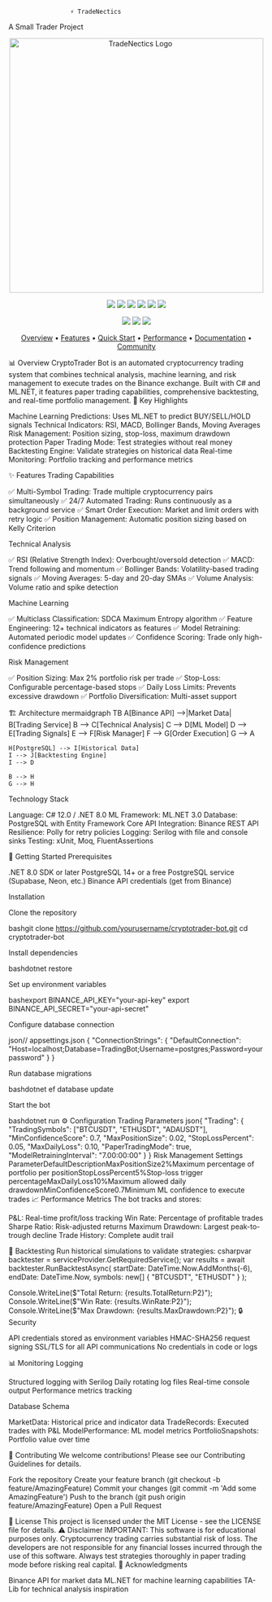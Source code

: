                      ⚡ TradeNectics
A Small Trader Project
<p align="center">
  <img src="https://raw.githubusercontent.com/yourusername/tradenectics/main/assets/tradenectics-logo.svg" alt="TradeNectics Logo" width="500"/>
</p>
<p align="center">
  <img src="https://img.shields.io/badge/Version-1.0.0-brightgreen?style=for-the-badge" />
  <img src="https://img.shields.io/badge/C%23-12.0-blue?style=for-the-badge&logo=csharp" />
  <img src="https://img.shields.io/badge/.NET-8.0-purple?style=for-the-badge&logo=dotnet" />
  <img src="https://img.shields.io/badge/ML.NET-3.0-orange?style=for-the-badge" />
  <img src="https://img.shields.io/badge/PostgreSQL-16-316192?style=for-the-badge&logo=postgresql" />
  <img src="https://img.shields.io/badge/License-MIT-green?style=for-the-badge" />
</p>
<p align="center">
  <img src="https://img.shields.io/github/stars/yourusername/tradenectics?style=social" />
  <img src="https://img.shields.io/github/forks/yourusername/tradenectics?style=social" />
  <img src="https://img.shields.io/github/watchers/yourusername/tradenectics?style=social" />
</p>
<div align="center">
</div>
<p align="center">
  <a href="#overview">Overview</a> •
  <a href="#features">Features</a> •
  <a href="#quick-start">Quick Start</a> •
  <a href="#performance">Performance</a> •
  <a href="#docs">Documentation</a> •
  <a href="#community">Community</a>
</p>


📊 Overview
CryptoTrader Bot is an automated cryptocurrency trading system that combines technical analysis, machine learning, and risk management to execute trades on the Binance exchange. Built with C# and ML.NET, it features paper trading capabilities, comprehensive backtesting, and real-time portfolio management.
🎯 Key Highlights

Machine Learning Predictions: Uses ML.NET to predict BUY/SELL/HOLD signals
Technical Indicators: RSI, MACD, Bollinger Bands, Moving Averages
Risk Management: Position sizing, stop-loss, maximum drawdown protection
Paper Trading Mode: Test strategies without real money
Backtesting Engine: Validate strategies on historical data
Real-time Monitoring: Portfolio tracking and performance metrics

✨ Features
Trading Capabilities

✅ Multi-Symbol Trading: Trade multiple cryptocurrency pairs simultaneously
✅ 24/7 Automated Trading: Runs continuously as a background service
✅ Smart Order Execution: Market and limit orders with retry logic
✅ Position Management: Automatic position sizing based on Kelly Criterion

Technical Analysis

✅ RSI (Relative Strength Index): Overbought/oversold detection
✅ MACD: Trend following and momentum
✅ Bollinger Bands: Volatility-based trading signals
✅ Moving Averages: 5-day and 20-day SMAs
✅ Volume Analysis: Volume ratio and spike detection

Machine Learning

✅ Multiclass Classification: SDCA Maximum Entropy algorithm
✅ Feature Engineering: 12+ technical indicators as features
✅ Model Retraining: Automated periodic model updates
✅ Confidence Scoring: Trade only high-confidence predictions

Risk Management

✅ Position Sizing: Max 2% portfolio risk per trade
✅ Stop-Loss: Configurable percentage-based stops
✅ Daily Loss Limits: Prevents excessive drawdown
✅ Portfolio Diversification: Multi-asset support

🏗️ Architecture
mermaidgraph TB
    A[Binance API] -->|Market Data| B[Trading Service]
    B --> C[Technical Analysis]
    C --> D[ML Model]
    D --> E[Trading Signals]
    E --> F[Risk Manager]
    F --> G[Order Execution]
    G --> A
    
    H[PostgreSQL] --> I[Historical Data]
    I --> J[Backtesting Engine]
    I --> D
    
    B --> H
    G --> H
Technology Stack

Language: C# 12.0 / .NET 8.0
ML Framework: ML.NET 3.0
Database: PostgreSQL with Entity Framework Core
API Integration: Binance REST API
Resilience: Polly for retry policies
Logging: Serilog with file and console sinks
Testing: xUnit, Moq, FluentAssertions

🚀 Getting Started
Prerequisites

.NET 8.0 SDK or later
PostgreSQL 14+ or a free PostgreSQL service (Supabase, Neon, etc.)
Binance API credentials (get from Binance)

Installation

Clone the repository

bashgit clone https://github.com/yourusername/cryptotrader-bot.git
cd cryptotrader-bot

Install dependencies

bashdotnet restore

Set up environment variables

bashexport BINANCE_API_KEY="your-api-key"
export BINANCE_API_SECRET="your-api-secret"

Configure database connection

json// appsettings.json
{
  "ConnectionStrings": {
    "DefaultConnection": "Host=localhost;Database=TradingBot;Username=postgres;Password=yourpassword"
  }
}

Run database migrations

bashdotnet ef database update

Start the bot

bashdotnet run
⚙️ Configuration
Trading Parameters
json{
  "Trading": {
    "TradingSymbols": ["BTCUSDT", "ETHUSDT", "ADAUSDT"],
    "MinConfidenceScore": 0.7,
    "MaxPositionSize": 0.02,
    "StopLossPercent": 0.05,
    "MaxDailyLoss": 0.10,
    "PaperTradingMode": true,
    "ModelRetrainingInterval": "7.00:00:00"
  }
}
Risk Management Settings
ParameterDefaultDescriptionMaxPositionSize2%Maximum percentage of portfolio per positionStopLossPercent5%Stop-loss trigger percentageMaxDailyLoss10%Maximum allowed daily drawdownMinConfidenceScore0.7Minimum ML confidence to execute trades
📈 Performance Metrics
The bot tracks and stores:

P&L: Real-time profit/loss tracking
Win Rate: Percentage of profitable trades
Sharpe Ratio: Risk-adjusted returns
Maximum Drawdown: Largest peak-to-trough decline
Trade History: Complete audit trail

🧪 Backtesting
Run historical simulations to validate strategies:
csharpvar backtester = serviceProvider.GetRequiredService<BacktestEngine>();
var results = await backtester.RunBacktestAsync(
    startDate: DateTime.Now.AddMonths(-6),
    endDate: DateTime.Now,
    symbols: new[] { "BTCUSDT", "ETHUSDT" }
);

Console.WriteLine($"Total Return: {results.TotalReturn:P2}");
Console.WriteLine($"Win Rate: {results.WinRate:P2}");
Console.WriteLine($"Max Drawdown: {results.MaxDrawdown:P2}");
🔒 Security

API credentials stored as environment variables
HMAC-SHA256 request signing
SSL/TLS for all API communications
No credentials in code or logs

📊 Monitoring
Logging

Structured logging with Serilog
Daily rotating log files
Real-time console output
Performance metrics tracking

Database Schema

MarketData: Historical price and indicator data
TradeRecords: Executed trades with P&L
ModelPerformance: ML model metrics
PortfolioSnapshots: Portfolio value over time

🤝 Contributing
We welcome contributions! Please see our Contributing Guidelines for details.

Fork the repository
Create your feature branch (git checkout -b feature/AmazingFeature)
Commit your changes (git commit -m 'Add some AmazingFeature')
Push to the branch (git push origin feature/AmazingFeature)
Open a Pull Request

📝 License
This project is licensed under the MIT License - see the LICENSE file for details.
⚠️ Disclaimer
IMPORTANT: This software is for educational purposes only. Cryptocurrency trading carries substantial risk of loss. The developers are not responsible for any financial losses incurred through the use of this software. Always test strategies thoroughly in paper trading mode before risking real capital.
🙏 Acknowledgments

Binance API for market data
ML.NET for machine learning capabilities
TA-Lib for technical analysis inspiration
